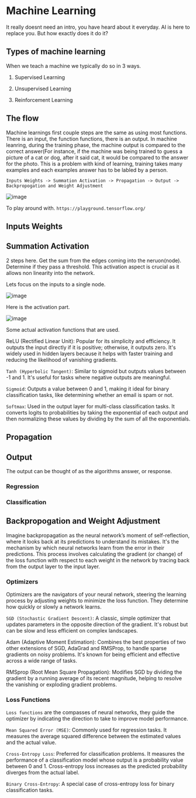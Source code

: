 # Machine Learning

It really doesnt need an intro, you have heard about it everyday. AI is here to replace you. But how exactly does it do it?

## Types of machine learning

When we teach a machine we typically do so in 3 ways. 

1) Supervised Learning

2) Unsupervised Learning

3) Reinforcement Learning


## The flow

Machine learnings first couple steps are the same as using most functions. There is an input, the function functions, there is an output. In machine leanring, during the training phase, the machine output
is compared to the correct answer(For instance, if the machine was being trained to guess a picture of a cat or dog, after it said cat, it would be compared to the answer for the photo. This is a problem with kind of learning,
training takes many examples and each examples answer has to be labled by a person.

```Inputs Weights -> Summation Activation -> Propagation -> Output -> Backpropogation and Weight Adjustment```

![image](https://github.com/dbissell6/Math4Cyber/assets/50979196/8c20555e-294f-484d-806c-175a8f7273c6)


To play around with. `https://playground.tensorflow.org/`



## Inputs Weights

## Summation Activation

2 steps here. Get the sum from the edges coming into the neruon(node). Determine if they pass a threshold. 
This activation aspect is crucial as it allows non linearity into the network.

Lets focus on the inputs to a single node.

![image](https://github.com/dbissell6/Math4Cyber/assets/50979196/961c6c93-5787-4d10-814d-f9308aaed9c9)

Here is the activation part. 

![image](https://github.com/dbissell6/Math4Cyber/assets/50979196/16bb0c19-4385-45a9-a6c3-0ccbfad12236)


Some actual activation functions that are used.

ReLU (Rectified Linear Unit): Popular for its simplicity and efficiency. It outputs the input directly if it is positive; otherwise, it outputs zero. It's widely used in hidden layers because it helps with faster training and reducing the likelihood of vanishing gradients.

`Tanh (Hyperbolic Tangent)`: Similar to sigmoid but outputs values between -1 and 1. It's useful for tasks where negative outputs are meaningful.

`Sigmoid`: Outputs a value between 0 and 1, making it ideal for binary classification tasks, like determining whether an email is spam or not.

`Softmax`: Used in the output layer for multi-class classification tasks. It converts logits to probabilities by taking the exponential of each output and then normalizing these values by dividing by the sum of all the exponentials.

## Propagation

## Output

The output can be thought of as the algorithms answer, or response. 

### Regression

### Classification

## Backpropogation and Weight Adjustment

Imagine backpropagation as the neural network’s moment of self-reflection, where it looks back at its predictions to understand its mistakes. It's the mechanism by which neural networks learn from the error in their predictions. This process involves calculating the gradient (or change) of the loss function with respect to each weight in the network by tracing back from the output layer to the input layer.

### Optimizers

Optimizers are the navigators of your neural network, steering the learning process by adjusting weights to minimize the loss function. They determine how quickly or slowly a network learns.

`SGD (Stochastic Gradient Descent)`: A classic, simple optimizer that updates parameters in the opposite direction of the gradient. It's robust but can be slow and less efficient on complex landscapes.

Adam (Adaptive Moment Estimation): Combines the best properties of two other extensions of SGD, AdaGrad and RMSProp, to handle sparse gradients on noisy problems. It's known for being efficient and effective across a wide range of tasks.

RMSprop (Root Mean Square Propagation): Modifies SGD by dividing the gradient by a running average of its recent magnitude, helping to resolve the vanishing or exploding gradient problems.

### Loss Functions

`Loss functions` are the compasses of neural networks, they guide the optimizer by indicating the direction to take to improve model performance.

`Mean Squared Error (MSE)`: Commonly used for regression tasks. It measures the average squared difference between the estimated values and the actual value.

`Cross-Entropy Loss`: Preferred for classification problems. It measures the performance of a classification model whose output is a probability value between 0 and 1. Cross-entropy loss increases as the predicted probability diverges from the actual label.

`Binary Cross-Entropy`: A special case of cross-entropy loss for binary classification tasks.
